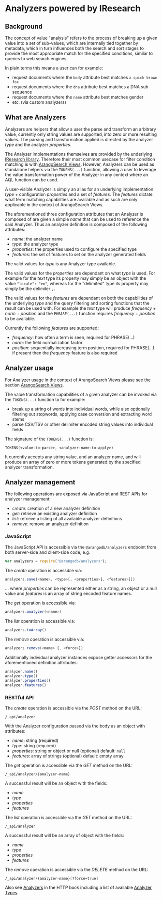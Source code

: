 # Analyzers powered by IResearch

## Background

The concept of value "analysis" refers to the process of breaking up a given
value into a set of sub-values, which are internally tied together by metadata,
which in turn influences both the search and sort stages to provide the most
appropriate match for the specified conditions, similar to queries to web
search engines.

In plain terms this means a user can for example:

- request documents where the `body` attribute best matches `a quick brown fox`
- request documents where the `dna` attribute best matches a DNA sub sequence
- request documents where the `name` attribute best matches gender
- etc. (via custom analyzers)

## What are Analyzers

Analyzers are helpers that allow a user the parse and transform an arbitrary
value, currently only string values are supported, into zero or more resulting
values. The parsing and transformation applied is directed by the analyzer
*type* and the analyzer *properties*.

The Analyzer implementations themselves are provided by the underlying
[IResearch library](https://github.com/iresearch-toolkit/iresearch).
Therefore their most common usecase for filter condition matching is with
[ArangoSearch Views](../Views/ArangoSearch/README.md).
However, Analyzers can be used as standalone helpers via the `TOKENS(...)`
function, allowing a user to leverage the value transformation power of the
Analyzer in any context where an AQL function can be used.

A user-visible Analyzer is simply an alias for an underlying implementation
*type* + configuration *properties* and a set of *features*. The *features*
dictate what term matching capabilities are available and as such are only
applicable in the context of ArangoSearch Views.

The aforementioned three configuration attributes that an Analyzer is composed
of are given a simple *name* that can be used to reference the said Analyzer.
Thus an analyzer definition is composed of the following attributes:

- *name*: the analyzer name
- *type*: the analyzer type
- *properties*: the properties used to configure the specified type
- *features*: the set of features to set on the analyzer generated fields

The valid values for *type* is any Analyzer type available.

The valid values for the *properties* are dependant on what *type* is used. For
example for the *text* type its property may simply be an object with the value
`"locale": "en"`, whereas for the "delimited" type its property may simply be
the delimiter `,`.

The valid values for the *features* are dependant on both the capabilities of
the underlying *type* and the query filtering and sorting functions that the
result can be used with. For example the *text* type will produce
*frequency* + *norm* + *position* and the `PHRASE(...)` function requires
*frequency* + *position* to be available.

Currently the following *features* are supported:

- *frequency*: how often a term is seen, required for PHRASE(...)
- *norm*: the field normalization factor
- *position*: sequentially increasing term position, required for PHRASE(...)
  if present then the *frequency* feature is also required

## Analyzer usage

For Analyzer usage in the context of ArangoSearch Views please see the section
[ArangoSearch Views](../Views/ArangoSearch/README.md).

The value transformation capabilities of a given analyzer can be invoked via
the `TOKENS(...)` function to for example:
- break up a string of words into individual words, while also optionally
  filtering out stopwords, applying case conversion and extracting word stems
- parse CSV/TSV or other delimiter encoded string values into individual fields

The signature of the `TOKENS(...)` function is:

    TOKENS(<value-to-parse>, <analyzer-name-to-apply>)

It currently accepts any string value, and an analyzer name, and will produce
an array of zero or more tokens generated by the specified analyzer
transformation.

## Analyzer management

The following operations are exposed via JavaScript and REST APIs for analyzer
management:

- *create*: creation of a new analyzer definition
- *get*: retrieve an existing analyzer definition
- *list*: retrieve a listing of all available analyzer definitions
- *remove*: remove an analyzer definition

### JavaScript

The JavaScript API is accessible via the `@arangodb/analyzers` endpoint from
both server-side and client-side code, e.g.

```js
var analyzers = require("@arangodb/analyzers");
```

The *create* operation is accessible via:

```js
analyzers.save(<name>, <type>[, <properties>[, <features>]])
```

… where *properties* can be represented either as a string, an object or a null
value and *features* is an array of string encoded feature names.

The *get* operation is accessible via:

```js
analyzers.analyzer(<name>)
```

The *list* operation is accessible via:

```js
analyzers.toArray()
```

The *remove* operation is accessible via:

```js
analyzers.remove(<name> [, <force>])
```

Additionally individual analyzer instances expose getter accessors for the
aforementioned definition attributes:

```js
analyzer.name()
analyzer.type()
analyzer.properties()
analyzer.features()
```

### RESTful API

The *create* operation is accessible via the *POST* method on the URL:

    /_api/analyzer

With the Analyzer configuration passed via the body as an object with
attributes:

- *name*: string (required)
- *type*: string (required)
- *properties*: string or object or null (optional) default: `null`
- *features*: array of strings (optional) default: empty array

The *get* operation is accessible via the *GET* method on the URL:

    /_api/analyzer/{analyzer-name}

A successful result will be an object with the fields:
- *name*
- *type*
- *properties*
- *features*

The *list* operation is accessible via the *GET* method on the URL:

    /_api/analyzer

A successful result will be an array of object with the fields:
- *name*
- *type*
- *properties*
- *features*

The *remove* operation is accessible via the *DELETE* method on the URL:

    /_api/analyzer/{analyzer-name}[?force=true]

Also see [Analyzers](../../HTTP/Analyzers/index.html) in the HTTP book
including a list of available [Analyzer Types](../../HTTP/Analyzers/index.html#analyzer-types).
